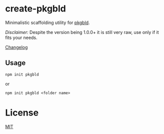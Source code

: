 # create-pkgbld

Minimalistic scaffolding utility for [pkgbld](https://github.com/kshutkin/package-build/tree/main/pkgbld).

*Disclaimer:* Despite the version being 1.0.0+ it is still very raw, use only if it fits your needs.

[Changelog](./CHANGELOG.md)

## Usage

```
npm init pkgbld
```

or

```
npm init pkgbld <folder name>
```
# License

[MIT](https://github.com/kshutkin/package-build/blob/main/LICENSE)